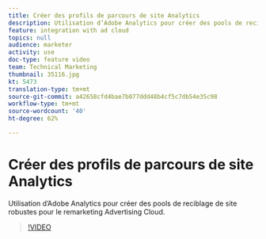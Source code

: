 ```yaml
---
title: Créer des profils de parcours de site Analytics
description: Utilisation d’Adobe Analytics pour créer des pools de reciblage de site robustes pour le remarketing Advertising Cloud.
feature: integration with ad cloud
topics: null
audience: marketer
activity: use
doc-type: feature video
team: Technical Marketing
thumbnail: 35116.jpg
kt: 5473
translation-type: tm+mt
source-git-commit: a42658cfd4bae7b077ddd48b4cf5c7db54e35c98
workflow-type: tm+mt
source-wordcount: '40'
ht-degree: 62%

---
```



# Créer des profils de parcours de site Analytics

Utilisation d’Adobe Analytics pour créer des pools de reciblage de site robustes pour le remarketing Advertising Cloud.

>[!VIDEO](https://video.tv.adobe.com/v/35116/?quality=12&learn=on)
